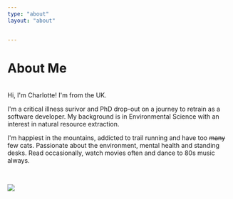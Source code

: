 ```yaml
---
type: "about"
layout: "about"


---
```

# About Me

&nbsp;  
Hi, I'm Charlotte! I'm from the UK.     

I'm a critical illness surivor and PhD drop-out on a journey to retrain as a software developer. My background is in Environmental Science with an interest in natural resource extraction. 

I'm happiest in the mountains, addicted to trail running and have too ~~many~~ few cats. Passionate about the environment, mental health and standing desks. Read occasionally, watch movies often and dance to 80s music always. 


&nbsp;  

<img style="max-width: 50%;" src="/signature.png"/>